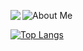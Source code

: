 ![About Me](https://github.com/bufgix/bufgix/blob/master/ttt(1).gif)
<img align="left" src="https://github-readme-stats.vercel.app/api?username=bufgix&show_icons=true">

[![Top Langs](https://github-readme-stats.vercel.app/api/top-langs/?username=bufgix&layout=compact)](https://github.com/anuraghazra/github-readme-stats)
